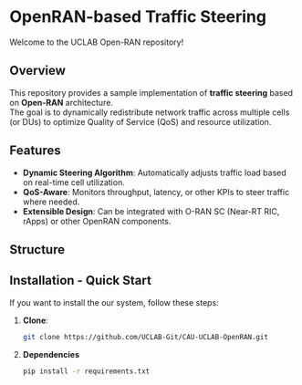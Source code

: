 # OpenRAN-based Traffic Steering
Welcome to the UCLAB Open-RAN repository!

## Overview
This repository provides a sample implementation of **traffic steering** based on **Open-RAN** architecture.  
The goal is to dynamically redistribute network traffic across multiple cells (or DUs) to optimize Quality of Service (QoS) and resource utilization.

## Features
- **Dynamic Steering Algorithm**: Automatically adjusts traffic load based on real-time cell utilization.
- **QoS-Aware**: Monitors throughput, latency, or other KPIs to steer traffic where needed.
- **Extensible Design**: Can be integrated with O-RAN SC (Near-RT RIC, rApps) or other OpenRAN components.

## Structure


## Installation - Quick Start
If you want to install the our system, follow these steps:
1. **Clone**:
   ```bash
   git clone https://github.com/UCLAB-Git/CAU-UCLAB-OpenRAN.git
2. **Dependencies**
   ```bash
   pip install -r requirements.txt
   ```
